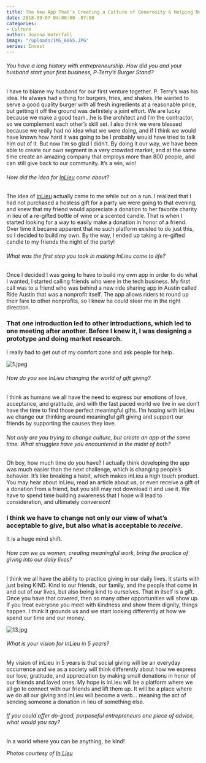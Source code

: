```yaml
---
title: The New App That’s Creating a Culture of Generosity & Helping Nonprofits Thrive
date: 2018-09-07 04:00:00 -07:00
categories:
- Culture
author: Joanna Waterfall
image: "/uploads/IMG_6065.JPG"
series: Invest
---
```


###### You have a long history with entrepreneurship. How did you and your husband start your first business, P-Terry’s Burger Stand?

I have to blame my husband for our first venture together. P. Terry’s was his idea. He always had a thing for burgers, fries, and shakes. He wanted to serve a good quality burger with all fresh ingredients at a reasonable price, but getting it off the ground was definitely a joint effort. We are lucky because we make a good team…he is the architect and I’m the contractor, so we complement each other’s skill set. I also think we were blessed because we really had no idea what we were doing, and if I think we would have known how hard it was going to be I probably would have tried to talk him out of it. But now I’m so glad I didn’t. By doing it our way, we have been able to create our own segment in a very crowded market, and at the same time create an amazing company that employs more than 800 people, and can still give back to our community. It’s a win, win!

###### How did the idea for [InLieu](https://www.inlieu.com/) come about?

The idea of [inLieu](https://www.inlieu.com/) actually came to me while out on a run. I realized that I had not purchased a hostess gift for a party we were going to that evening, and knew that my friend would appreciate a donation to her favorite charity in lieu of a re-gifted bottle of wine or a scented candle. That is when I started looking for a way to easily make a donation in honor of a friend. Over time it became apparent that no such platform existed to do just this, so I decided to build my own. By the way, I ended up taking a re-gifted candle to my friends the night of the party!

###### What was the first step you took in making InLieu come to life?

Once I decided I was going to have to build my own app in order to do what I wanted, I started calling friends who were in the tech business. My first call was to a friend who was behind a new ride sharing app in Austin called Ride Austin that was a nonprofit itself. The app allows riders to round up their fare to other nonprofits, so I knew he could steer me in the right direction.   

### That one introduction led to other introductions, which led to one meeting after another. Before I knew it, I was designing a prototype and doing market research. 

I really had to get out of my comfort zone and ask people for help.

![1.jpeg](/uploads/1.jpeg)

###### How do you see InLieu changing the world of gift giving?

I think as humans we all have the need to express our emotions of love, acceptance, and gratitude, and with the fast paced world we live in we don’t have the time to find those perfect meaningful gifts. I’m hoping with inLieu we change our thinking around meaningful gift giving and support our friends by supporting the causes they love.

###### Not only are you trying to change culture, but create an app at the same time. What struggles have you encountered in the midst of both? 

Oh boy, how much time do you have? I actually think developing the app was much easier than the next challenge, which is changing people’s behavior. It’s like breaking a habit, which makes inLieu a high touch product. You may hear about inLieu, read an article about us, or even receive a gift of a donation from a friend, but you still may not download it and use it. We have to spend time building awareness that I hope will lead to consideration, and ultimately conversion! 

### I think we have to change not only our view of what’s acceptable to _give_, but also what is acceptable to _receive_.  

It is a huge mind shift.  

###### How can we as women, creating meaningful work, bring the practice of giving into our daily lives?

I think we all have the ability to practice giving in our daily lives. It starts with just being KIND. Kind to our friends, our family, and the people that come in and out of our lives, but also being kind to ourselves. That in itself is a gift. Once you have that covered, then so many other opportunities will show up. If you treat everyone you meet with kindness and show them dignity, things happen. I think it grounds us and we start looking differently at how we spend our time and our money.  

![13.jpg](/uploads/13.jpg)

###### What is your vision for InLieu in 5 years?

My vision of inLieu in 5 years is that social giving will be an everyday occurrence and we as a society will think differently about how we express our love, gratitude, and appreciation by making small donations in honor of our friends and loved ones. My hope is inLieu will be a platform where we all go to connect with our friends and lift them up. It will be a place where we do all our giving and inLieu will become a verb… meaning the act of sending someone a donation in lieu of something else.  

###### If you could offer do-good, purposeful entrepreneurs one piece of advice, what would you say?

In a world where you can be anything, be kind!

_Photos courtesy of [In Lieu](https://www.inlieu.com/)_